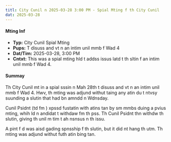```yaml
---
titl: City Cunil n 2025-03-28 3:00 PM - Spial Mting f th City Cunil
dat: 2025-03-28
---
```

#### Mting Inf
* **Typ:** City Cunil Spial Mting
* **Pups:** T disuss and vt n an intim unil mmb f Wad 4
* **Dat/Tim:** 2025-03-28, 3:00 PM
* **Cntxt:** This was a spial mting hld t addss issus latd t th sltin f an intim unil mmb f Wad 4.

#### Summay
Th City Cunil mt in a spial sssin n Mah 28th t disuss and vt n an intim unil mmb f Wad 4. Hwv, th mting was adjund withut taing any atin du t ntvsy suunding a slutin that had bn amndd n Wdnsday.

Cunil Psidnt (td fm ) xpssd fustatin with atins tan by sm mmbs duing a pvius mting, whih ld n andidat t withdaw fm th pss. Th Cunil Psidnt thn withdw th slutin, giving th unil m tim t ah nsnsus n th issu.

A pint f d was aisd gading spnsship f th slutin, but it did nt hang th utm. Th mting was adjund withut futh atin bing tan.

